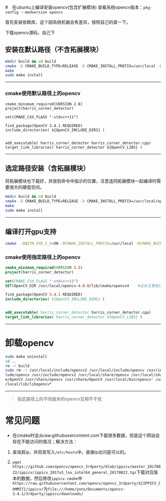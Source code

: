 #　在ubuntu上编译安装opencv(包含扩展模块)
查看系统opencv版本：`pkg-config --modversion opencv`

首先安装依赖库，这个因系统机器会有差异，按照自己的查一下。

下载opencv源码，自己下

## 安装在默认路径（不含拓展模块）
```bash
mkdir build && cd build
cmake -D CMAKE_BUILD_TYPE=RELEASE -D CMAKE_INSTALL_PREFIX=/usr/local -D BUILD_TIFF=ON .. 
make
sudo make install
```
---

### cmake使用默认路径上的opencv
```
cmake_minimum_required(VERSION 2.8)
project(harris_corner_detector)

set(CMAKE_CXX_FLAGS "-std=c++11")

find_package(OpenCV 3.4.1 REQUIRED)
include_directories( ${OpenCV_INCLUDE_DIRS} )


add_executable( harris_corner_detector harris_corner_detector.cpp)
target_link_libraries( harris_corner_detector ${OpenCV_LIBS} )
```
---
 
## 选定路径安装（含拓展模块）
将拓展模块也下载好，并放到命令中指示的位置，注意连同拓展模块一起编译时需要很大的硬盘空间。
```bash
mkdir build && cd build
cmake -D CMAKE_BUILD_TYPE=RELEASE -D CMAKE_INSTALL_PREFIX=/usr/local/opencv-4.0.0 -D BUILD_TIFF=ON  -D OPENCV_ENABLE_NONFREE=1  -D OPENCV_EXTRA_MODULES_PATH=../../opencv_contrib-4.0.0/modules ..
make
sudo make install
```
---

## 编译打开gpu支持

```bash
cmake  -DWITH_GTK_2_X=ON -DCMAKE_INSTALL_PREFIX=/usr/local -DCMAKE_BUILD_TYPE=RELEASE -DWITH_TBB=ON  -DWITH_V4L=ON    -DWITH_OPENGL=ON -DENABLE_FAST_MATH=1 -DCUDA_FAST_MATH=1 -DWITH_CUBLAS=1 -DWITH_OPENMP=ON -D BUILD_TIFF=ON  -D OPENCV_ENABLE_NONFREE=1   -D OPENCV_EXTRA_MODULES_PATH=../../opencv_contrib-3.4.1/modules ..
```

### cmake使用指定路径上的opencv
```cmake
cmake_minimum_required(VERSION 3.5)
project(harris_corner_detector)

set(CMAKE_CXX_FLAGS "-std=c++11")
SET(OpenCV_DIR /usr/local/opencv-4.0.0/lib/cmake/opencv4    #此处主要是找到这个版本的opencv的.cmake文件

find_package(OpenCV 3.4.1 REQUIRED)
include_directories( ${OpenCV_INCLUDE_DIRS} )


add_executable( harris_corner_detector harris_corner_detector.cpp)
target_link_libraries( harris_corner_detector ${OpenCV_LIBS} )
```
---

# 卸载opencv
```bash
sudo make uninstall
cd ..
rm -r build
sudo rm -r /usr/local/include/opencv2 /usr/local/include/opencv /usr/inc
lude/opencv /usr/include/opencv2 /usr/local/share/opencv /usr/local/shar
e/OpenCV /usr/share/opencv /usr/share/OpenCV /usr/local/bin/opencv* /usr
/local/lib/libopencv*
```
---

> 指定路径上的不同版本的opencv互相不干扰

# 常见问题

- 在cmake时会从raw.githubusercontent.com下载很多数据，但是这个网站会存在不能访问的情况；解决方法：

1. 查询其ip，并将其写入`/etc/hosts`中，直接ip访问是可以的。

2. `wget https://github.com/opencv/opencv_3rdparty/blob/ippicv/master_20170822/ippicv/ippicv_2017u3_lnx_intel64_general_20170822.tgz`下载对应版本的数据，然后修改`ippicv.cmake`中`https://raw.githubusercontent.com/opencv/opencv_3rdparty/${IPPICV_COMMIT}/ippicv/`为`file:///home/yons/Documents/opencv-3.4.1/3rdparty/ippicv/downloads/`

